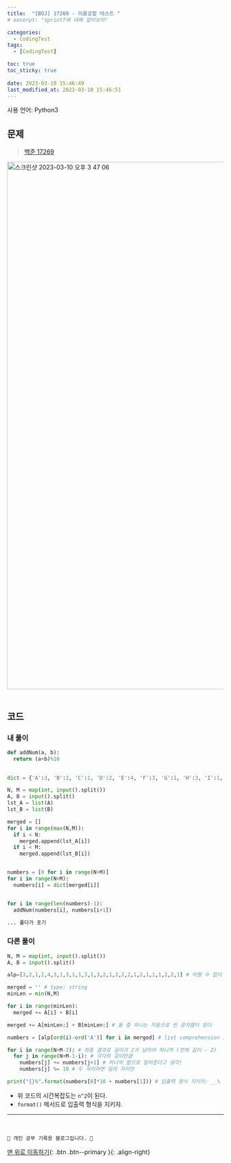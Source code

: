 ```yaml
---
title:  "[BOJ] 17269 - 이름궁합 테스트 "
# excerpt: "sprintf에 대해 알아보자"

categories:
  - CodingTest
tags:
  - [CodingTest]

toc: true
toc_sticky: true
 
date: 2023-03-10 15:46:49
last_modified_at: 2023-03-10 15:46:51
---
```


사용 언어: Python3

## 문제
> [백준 17269](https://www.acmicpc.net/problem/17269)

<img width="1225" alt="스크린샷 2023-03-10 오후 3 47 06" src="https://user-images.githubusercontent.com/59405576/224243620-0cfacd6c-be7b-4365-9569-00722ad80fe4.png"><br><br>



## 코드
### 내 풀이
```py
def addNum(a, b):
  return (a+b)%10
  

dict = {'A':3, 'B':2, 'C':1, 'D':2, 'E':4, 'F':3, 'G':1, 'H':3, 'I':1, 'J':1, 'K':3, 'L':1, 'M':3, 'N':2, 'O':1, 'P':2, 'Q':2, 'R':2, 'S':1, 'T':2, 'U':1, 'V':1, 'W':1, 'X':2, 'Y':2, 'Z':1}

N, M = map(int, input().split())
A, B = input().split()
lst_A = list(A)
lst_B = list(B)

merged = []
for i in range(max(N,M)):
  if i < N:
    merged.append(lst_A[i])
  if i < M:
    merged.append(lst_B[i])


numbers = [0 for i in range(N+M)]
for i in range(N+M):
  numbers[i] = dict[merged[i]]


for i in range(len(numbers)-1):
  addNum(numbers[i], numbers[i+1])

... 풀다가 포기
```

### 다른 풀이
```py
N, M = map(int, input().split())
A, B = input().split()

alp=[3,2,1,2,4,3,1,3,1,1,3,1,3,2,1,2,2,2,1,2,1,1,1,2,2,1] # 어쩔 수 없이 하나씩 적어야 함. 종종 이런 문제 출제

merged = '' # type: string
minLen = min(N,M)

for i in range(minLen):
  merged += A[i] + B[i]

merged += A[minLen:] + B[minLen:] # 둘 중 하나는 자동으로 빈 문자열이 된다

numbers = [alp[ord(i)-ord('A')] for i in merged] # list comprehension 으로 간단하게! # ord() 사용하기!

for i in range(N+M-2): # 최종 결과로 길이가 2가 남아야 하니까 (전체 길이 - 2)
  for j in range(N+M-1-i): # 각각의 길이만큼
    numbers[j] += numbers[j+1] # 하나씩 앞으로 밀어준다고 생각!
    numbers[j] %= 10 # 두 자리라면 일의 자리만

print("{}%".format(numbers[0]*10 + numbers[1])) # 입출력 형식 지키키: __%
```
- 위 코드의 시간복잡도는 `n^2`이 된다.
- `format()` 메서드로 입출력 형식을 지키자.


***
<br>


    💛 개인 공부 기록용 블로그입니다. 👻

[맨 위로 이동하기](#){: .btn .btn--primary }{: .align-right}